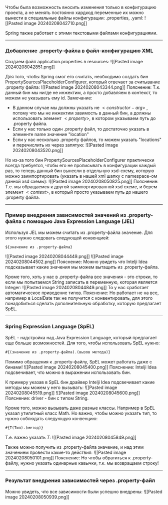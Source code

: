 
Чтобы была возможность вносить изменения только в конфигурацию проекта, а не менять постоянно хардкод переменные их можно вынести в специальные файлы конфигурации: .properties, .yaml:
![[Pasted image 20240208042710.png]]

Spring также работает с этими текстовыми файлами конфигурациями.

---

### Добавление .property-файла в файл-конфигурацию XML

Создаем файл application.properties в resources:
![[Pasted image 20240208042851.png]]

Для того, чтобы Spring смог его считать, необходимо создать бин PropertySourcesPlaceholderConfigurer, который отвечает за считывание .property файла:
![[Pasted image 20240208043344.png]]
Пояснение: Т.к. данный бин мы нигде не инжектим, а просто добавляем в контекст, то можем не указывать ему id.
Замечание: 
- В данном случае мы должны указать не $<constructor-arg>$ , потому что мы не инжектим завимость в данный бин, а должны использовать элемент $<property>$, в котором указываем путь до .property файла.
- Если у нас только один .property файл, то достаточно указать в элементе name значение "location"
- Если у нас несколько .property файлов, то можем указать "locations" и перечислить их через запятую:
	![[Pasted image 20240208043520.png]]

Но из-за того бин PropertySourcesPlaceholderConfigurer практически всегда требуется, чтобы его не прописывать в конфигурации каждый раз, то теперь данный бин вынесли в отдельную xsd-схему, которую можно заимпортировать (указать в нашей xml шапку с namespace-ом данной xsd схемы):
![[Pasted image 20240208050825.png]]
Пояснение: Т.е. мы обращаемся к другой заимпортированной xsd схеме, и берем элемент $<context>$, в который просто указываем путь до нашего .property файла.

---

### Пример внедрения зависимостей значений из .property-файла с помощью Java Expression Language (JEL)

Используя JEL мы можем считать из .property-файла значение. Для этого нужно следовать следующей конвенцией:
```xml
${значение из .property-файла}
```
![[Pasted image 20240208044449.png]]
![[Pasted image 20240208044502.png]]
Пояснение: Можно увидеть что Intelji Idea подсказывает какие значения мы можем вытащить из .property-файла.

Кроме того, хоть у нас в .property-файла все значения - это строки, то если мы попытаемся String записать в переменную, которая является Integer:
![[Pasted image 20240208044849.png]]
То у нас сработает автоматическое приведение типов.
Пояснение: Но работает не на все, например в LocalDate так не получится с конвентировать, для этого понадобиться сделать дополнительную обработку, которую предлагает SpEL.

---

### Spring Expression Language (SpEL)

SpEL - надстройка над Java Expression Language, который предлагает еще больше возможностей.
Для того, чтобы использовать SpEL нужно:
```xml
#{(значение из .property-файла).(вызов метода)}
```

Помимо обращения к .property-файлу, SpEL может работать даже с бинами!
![[Pasted image 20240208045400.png]]
Пояснение: Intelji Idea подсвечивает, что можно в выражении использовать бин.

К примеру указав в SpEL бин драйвер Intelji Idea подсвечивает какие методы мы можем у него вызывать:
![[Pasted image 20240208045519.png]]
![[Pasted image 20240208045600.png]]
Пояснение: driver - бин с типом String.

Кроме того, можно вызывать даже разные классы. Например в SpEL указал утилитный класс Math. Но важно, чтобы можно указать тип, то нужно соблюдать следующую конвенцию:
```xml
#{T(Тип).(метод)}
```
Т.е. важно указать $T$:
![[Pasted image 20240208045849.png]]

Также можно получить из .property-файла значение, и над этим значением провести какие-то действия:
![[Pasted image 20240208050101.png]]
Пояснение: Но чтобы обратиться к .property-файлу, нужно указать одинарные кавычки, т.к. мы возвращаем строку!

---

### Результат внедрения зависимостей через .property-файл

Можно увидеть, что все зависимости были успешно внедрены:
![[Pasted image 20240208050939.png]]